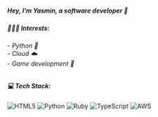<p align=center>
<h5>Hey, I'm Yasmin, a software developer 👋</h5>

<h5> 👩🏻‍💻 Interests: </h5>
<h6>
- Python 🐍<br />
- Cloud ☁️<br />
- Game development 👾</p>
</h6>

<h5> 💻 Tech Stack: </h5>

![HTML5](https://img.shields.io/badge/html5-%23E34F26.svg?style=for-the-badge&logo=html5&logoColor=white) ![Python](https://img.shields.io/badge/python-3670A0?style=for-the-badge&logo=python&logoColor=ffdd54) ![Ruby](https://img.shields.io/badge/ruby-%23CC342D.svg?style=for-the-badge&logo=ruby&logoColor=white) ![TypeScript](https://img.shields.io/badge/typescript-%23007ACC.svg?style=for-the-badge&logo=typescript&logoColor=white) ![AWS](https://img.shields.io/badge/AWS-%23FF9900.svg?style=for-the-badge&logo=amazon-aws&logoColor=white)

